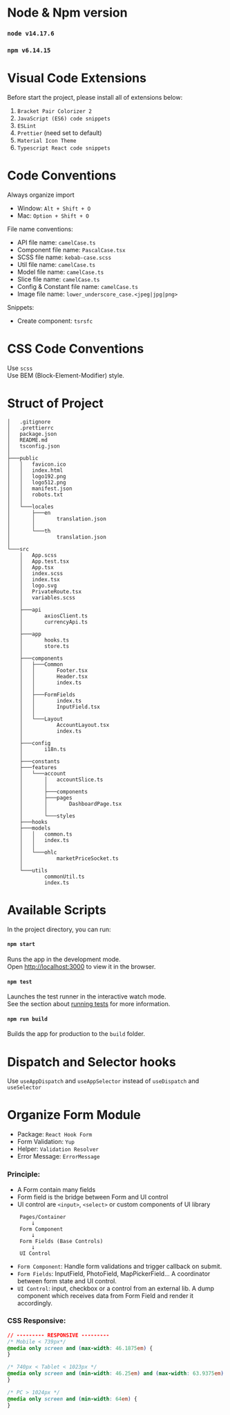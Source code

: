 # Node & Npm version

### `node v14.17.6`

### `npm v6.14.15`

# Visual Code Extensions

Before start the project, please install all of extensions below:

1. `Bracket Pair Colorizer 2`
2. `JavaScript (ES6) code snippets`
3. `ESLint`
4. `Prettier` (need set to default)
5. `Material Icon Theme`
6. `Typescript React code snippets`

# Code Conventions

Always organize import

- Window: `Alt + Shift + O`
- Mac: `Option + Shift + O`

File name conventions:

- API file name: `camelCase.ts`
- Component file name: `PascalCase.tsx`
- SCSS file name: `kebab-case.scss`
- Util file name: `camelCase.ts`
- Model file name: `camelCase.ts`
- Slice file name: `camelCase.ts`
- Config & Constant file name: `camelCase.ts`
- Image file name: `lower_underscore_case.<jpeg|jpg|png>`

Snippets:

- Create component: `tsrsfc`

# CSS Code Conventions

Use `scss`\
Use BEM (Block-Element-Modifier) style.

# Struct of Project

```
│   .gitignore
│   .prettierrc
│   package.json
│   README.md
│   tsconfig.json
│
├───public
│   │   favicon.ico
│   │   index.html
│   │   logo192.png
│   │   logo512.png
│   │   manifest.json
│   │   robots.txt
│   │
│   └───locales
│       ├───en
│       │       translation.json
│       │
│       └───th
│               translation.json
│
└───src
    │   App.scss
    │   App.test.tsx
    │   App.tsx
    │   index.scss
    │   index.tsx
    │   logo.svg
    │   PrivateRoute.tsx
    │   variables.scss
    │
    ├───api
    │       axiosClient.ts
    │       currencyApi.ts
    │
    ├───app
    │       hooks.ts
    │       store.ts
    │
    ├───components
    │   ├───Common
    │   │       Footer.tsx
    │   │       Header.tsx
    │   │       index.ts
    │   │
    │   ├───FormFields
    │   │       index.ts
    │   │       InputField.tsx
    │   │
    │   └───Layout
    │           AccountLayout.tsx
    │           index.ts
    │
    ├───config
    │       i18n.ts
    │
    ├───constants
    ├───features
    │   └───account
    │       │   accountSlice.ts
    │       │
    │       ├───components
    │       ├───pages
    │       │       DashboardPage.tsx
    │       │
    │       └───styles
    ├───hooks
    ├───models
    │   │   common.ts
    │   │   index.ts
    │   │
    │   └───ohlc
    │           marketPriceSocket.ts
    │
    └───utils
            commonUtil.ts
            index.ts
```

# Available Scripts

In the project directory, you can run:

#### `npm start`

Runs the app in the development mode.<br />
Open [http://localhost:3000](http://localhost:3000) to view it in the browser.

#### `npm test`

Launches the test runner in the interactive watch mode.<br />
See the section about [running tests](https://facebook.github.io/create-react-app/docs/running-tests) for more information.

#### `npm run build`

Builds the app for production to the `build` folder.<br />

# Dispatch and Selector hooks

Use `useAppDispatch` and `useAppSelector` instead of `useDispatch` and `useSelector`

# Organize Form Module

- Package: `React Hook Form`
- Form Validation: `Yup`
- Helper: `Validation Resolver`
- Error Message: `ErrorMessage`

### Principle:

- A Form contain many fields
- Form field is the bridge between Form and UI control
- UI control are `<input>`, `<select>` or custom components of UI library

```
    Pages/Container
        ⭣
    Form Component
        ⭣
    Form Fields (Base Controls)
        ⭣
    UI Control
```

- `Form Component`: Handle form validations and trigger callback on submit.
- `Form Fields`: InputField, PhotoField, MapPickerField... A coordinator between form state and UI control.
- `UI Control`: input, checkbox or a control from an external lib. A dump component which receives data from Form Field and render it accordingly.

### CSS Responsive:

```css
// --------- RESPONSIVE ---------
/* Mobile < 739px*/
@media only screen and (max-width: 46.1875em) {
}

/* 740px < Tablet < 1023px */
@media only screen and (min-width: 46.25em) and (max-width: 63.9375em) {
}

/* PC > 1024px */
@media only screen and (min-width: 64em) {
}
```
